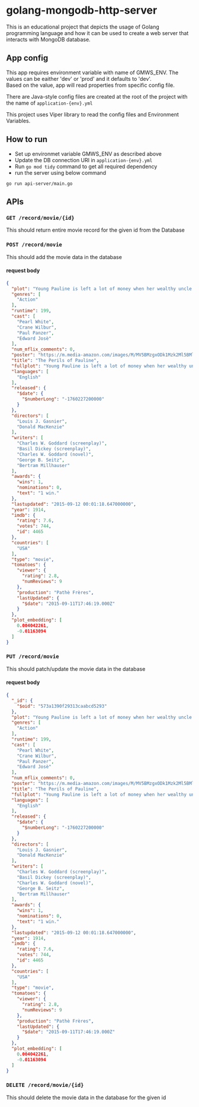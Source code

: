 # golang-mongodb-http-server
This is an educational project that depicts the usage of Golang programming language and how it can be used to create a web server that interacts with MongoDB database.

## App config
This app requires environment variable with name of GMWS_ENV. The values can be eaither 'dev' or 'prod' and it defaults to 'dev'.
<br> Based on the value, app will read properties from specific config file.

There are Java-style config files are created at the root of the project with the name of ```application-{env}.yml```

This project uses Viper library to read the config files and Environment Variables.

## How to run
- Set up environmet variable GMWS_ENV as described above
- Update the DB connection URI in ```application-{env}.yml```
- Run ```go mod tidy``` command to get all required dependency 
- run the server using below command
```
go run api-server/main.go
```

## APIs
### `GET /record/movie/{id}`
This should return entire movie record for the given id from the Database
    
### `POST /record/movie`
This should add the movie data in the database
#### request body
```json
{
  "plot": "Young Pauline is left a lot of money when her wealthy uncle dies. However, her uncle's secretary has been named as her guardian until she marries, at which time she will officially take ...",
  "genres": [
    "Action"
  ],
  "runtime": 199,
  "cast": [
    "Pearl White",
    "Crane Wilbur",
    "Paul Panzer",
    "Edward Josè"
  ],
  "num_mflix_comments": 0,
  "poster": "https://m.media-amazon.com/images/M/MV5BMzgxODk1Mzk2Ml5BMl5BanBnXkFtZTgwMDg0NzkwMjE@._V1_SY1000_SX677_AL_.jpg",
  "title": "The Perils of Pauline",
  "fullplot": "Young Pauline is left a lot of money when her wealthy uncle dies. However, her uncle's secretary has been named as her guardian until she marries, at which time she will officially take possession of her inheritance. Meanwhile, her \"guardian\" and his confederates constantly come up with schemes to get rid of Pauline so that he can get his hands on the money himself.",
  "languages": [
    "English"
  ],
  "released": {
    "$date": {
      "$numberLong": "-1760227200000"
    }
  },
  "directors": [
    "Louis J. Gasnier",
    "Donald MacKenzie"
  ],
  "writers": [
    "Charles W. Goddard (screenplay)",
    "Basil Dickey (screenplay)",
    "Charles W. Goddard (novel)",
    "George B. Seitz",
    "Bertram Millhauser"
  ],
  "awards": {
    "wins": 1,
    "nominations": 0,
    "text": "1 win."
  },
  "lastupdated": "2015-09-12 00:01:18.647000000",
  "year": 1914,
  "imdb": {
    "rating": 7.6,
    "votes": 744,
    "id": 4465
  },
  "countries": [
    "USA"
  ],
  "type": "movie",
  "tomatoes": {
    "viewer": {
      "rating": 2.8,
      "numReviews": 9
    },
    "production": "Pathè Frères",
    "lastUpdated": {
      "$date": "2015-09-11T17:46:19.000Z"
    }
  },
  "plot_embedding": [
    0.004042261,
    -0.01163094
  ]
}
```

### `PUT /record/movie`
This should patch/update the movie data in the database
#### request body
```json
{
  "_id": {
    "$oid": "573a1390f29313caabcd5293"
  },
  "plot": "Young Pauline is left a lot of money when her wealthy uncle dies. However, her uncle's secretary has been named as her guardian until she marries, at which time she will officially take ...",
  "genres": [
    "Action"
  ],
  "runtime": 199,
  "cast": [
    "Pearl White",
    "Crane Wilbur",
    "Paul Panzer",
    "Edward Josè"
  ],
  "num_mflix_comments": 0,
  "poster": "https://m.media-amazon.com/images/M/MV5BMzgxODk1Mzk2Ml5BMl5BanBnXkFtZTgwMDg0NzkwMjE@._V1_SY1000_SX677_AL_.jpg",
  "title": "The Perils of Pauline",
  "fullplot": "Young Pauline is left a lot of money when her wealthy uncle dies. However, her uncle's secretary has been named as her guardian until she marries, at which time she will officially take possession of her inheritance. Meanwhile, her \"guardian\" and his confederates constantly come up with schemes to get rid of Pauline so that he can get his hands on the money himself.",
  "languages": [
    "English"
  ],
  "released": {
    "$date": {
      "$numberLong": "-1760227200000"
    }
  },
  "directors": [
    "Louis J. Gasnier",
    "Donald MacKenzie"
  ],
  "writers": [
    "Charles W. Goddard (screenplay)",
    "Basil Dickey (screenplay)",
    "Charles W. Goddard (novel)",
    "George B. Seitz",
    "Bertram Millhauser"
  ],
  "awards": {
    "wins": 1,
    "nominations": 0,
    "text": "1 win."
  },
  "lastupdated": "2015-09-12 00:01:18.647000000",
  "year": 1914,
  "imdb": {
    "rating": 7.6,
    "votes": 744,
    "id": 4465
  },
  "countries": [
    "USA"
  ],
  "type": "movie",
  "tomatoes": {
    "viewer": {
      "rating": 2.8,
      "numReviews": 9
    },
    "production": "Pathè Frères",
    "lastUpdated": {
      "$date": "2015-09-11T17:46:19.000Z"
    }
  },
  "plot_embedding": [
    0.004042261,
    -0.01163094
  ]
}
```

### `DELETE /record/movie/{id}`
This should delete the movie data in the database for the given id
